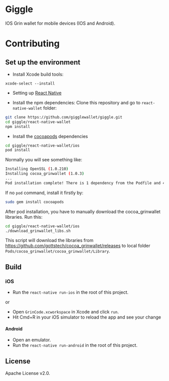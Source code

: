 # Giggle 
IOS Grin wallet for mobile devices (IOS and Android).

# Contributing

## Set up the environment

- Install Xcode build tools:

`xcode-select --install`

- Setting up [React Native](https://facebook.github.io/react-native/docs/getting-started.html)

- Install the npm dependencies:
Clone this repository and go to `react-native-wallet` folder:
```sh
git clone https://github.com/gigglewallet/giggle.git
cd giggle/react-native-wallet
npm install

```

- Install the [cocoapods](https://cocoapods.org/) dependencies
```sh
cd giggle/react-native-wallet/ios
pod install
```

Normally you will see something like:
```sh
Installing OpenSSL (1.0.210)
Installing cocoa_grinwallet (1.0.3)
...
Pod installation complete! There is 1 dependency from the Podfile and 4 total pods installed.
```

If no `pod` command, install it firstly by:
```sh
sudo gem install cocoapods
``` 

After pod installation, you have to manually download the cocoa_grinwallet libraries. Run this:
```Bash
cd giggle/react-native-wallet/ios
./download_grinwallet_libs.sh
```
This script will download the libraries from https://github.com/gottstech/cocoa_grinwallet/releases to local folder `Pods/cocoa_grinwallet/cocoa_grinwallet/Library`.


## Build

### iOS
- Run the `react-native run-ios` in the root of this project.

or

- Open `GrinCode.xcworkspace` in Xcode and click `run`.
- Hit Cmd+R in your iOS simulator to reload the app and see your change

#### Android
- Open an emulator. 
- Run the `react-native run-android` in the root of this project.


## License

Apache License v2.0.


